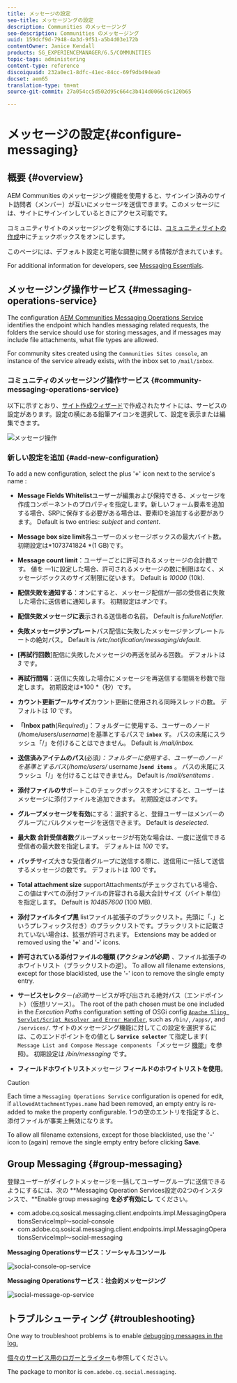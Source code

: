 ```yaml
---
title: メッセージの設定
seo-title: メッセージングの設定
description: Communities のメッセージング
seo-description: Communities のメッセージング
uuid: 159dcf9d-7948-4a3d-9f51-a5b4d03e172b
contentOwner: Janice Kendall
products: SG_EXPERIENCEMANAGER/6.5/COMMUNITIES
topic-tags: administering
content-type: reference
discoiquuid: 232a0ec1-8dfc-41ec-84cc-69f9db494ea0
docset: aem65
translation-type: tm+mt
source-git-commit: 27a054cc5d502d95c664c3b414d0066c6c120b65

---
```



# メッセージの設定{#configure-messaging}

## 概要 {#overview}

AEM Communities のメッセージング機能を使用すると、サインイン済みのサイト訪問者（メンバー）が互いにメッセージを送信できます。このメッセージには、サイトにサインインしているときにアクセス可能です。

コミュニティサイトのメッセージングを有効にするには、[コミュニティサイトの作成](/help/communities/sites-console.md)中にチェックボックスをオンにします。

このページには、デフォルト設定と可能な調整に関する情報が含まれています。

For additional information for developers, see [Messaging Essentials](/help/communities/essentials-messaging.md).

## メッセージング操作サービス {#messaging-operations-service}

The configuration [AEM Communities Messaging Operations Service](https://localhost:4502/system/console/configMgr/com.adobe.cq.social.messaging.client.endpoints.impl.MessagingOperationsServiceImpl) identifies the endpoint which handles messaging related requests, the folders the service should use for storing messages, and if messages may include file attachments, what file types are allowed.

For community sites created using the `Communities Sites console`, an instance of the service already exists, with the inbox set to `/mail/inbox`.

### コミュニティのメッセージング操作サービス {#community-messaging-operations-service}

以下に示すとおり、[サイト作成ウィザード](/help/communities/sites-console.md)で作成されたサイトには、サービスの設定があります。設定の横にある鉛筆アイコンを選択して、設定を表示または編集できます。

![メッセージ操作](assets/messaging-operations.png)

### 新しい設定を追加 {#add-new-configuration}

To add a new configuration, select the plus &#39;**+**&#39; icon next to the service&#39;s name :

* **Message Fields Whitelist**&#x200B;ユーザーが編集および保持できる、メッセージを作成コンポーネントのプロパティを指定します。新しいフォーム要素を追加する場合、SRPに保存する必要がある場合は、要素IDを追加する必要があります。 Default is two entries: *subject* and *content*.

* **Message box size limit**&#x200B;各ユーザーのメッセージボックスの最大バイト数。 初期設定は*1073741824 *(1 GB)です。

* **Message count limit**：ユーザーごとに許可されるメッセージの合計数です。 値を —1に設定した場合、許可されるメッセージの数に制限はなく、メッセージボックスのサイズ制限に従います。 Default is *10000* (10k).

* **配信失敗を通知する**：オンにすると、メッセージ配信が一部の受信者に失敗した場合に送信者に通知します。 初期設定は&#x200B;*オン*&#x200B;です。

* **配信失敗メッセージに表**&#x200B;示される送信者の名前。 Default is *failureNotifier*.

* **失敗メッセージテンプレート**&#x200B;パス配信に失敗したメッセージテンプレートルートの絶対パス。 Default is */etc/notification/messaging/default*.

* **[再試行回数**]配信に失敗したメッセージの再送を試みる回数。 デフォルトは *3* です。

* **再試行間隔**：送信に失敗した場合にメッセージを再送信する間隔を秒数で指定します。 初期設定は*100 *（秒）です。

* **カウント更新プールサイズ**&#x200B;カウント更新に使用される同時スレッドの数。 デフォルトは *10* です。

* **「Inbox path**(*Required*)」：フォルダーに使用する、ユーザーのノード(/home/users/*username*)を基準とするパスで **`inbox`** す。 パスの末尾にスラッシュ「/」を付けることはできません。 Default is */mail/inbox.*

* **送信済みアイテムのパス**(必須&#x200B;*)：フォルダーに使用する、ユーザーのノードを基準とするパス(/home/users/* username *)***`send items`** 。 パスの末尾にスラッシュ「/」を付けることはできません。 Default is */mail/sentitems* .

* **添付ファイルのサ**&#x200B;ポートこのチェックボックスをオンにすると、ユーザーはメッセージに添付ファイルを追加できます。 初期設定は&#x200B;*オン*&#x200B;です。

* **グループメッセージを有効**&#x200B;にする：選択すると、登録ユーザーはメンバーのグループにバルクメッセージを送信できます。 Default is *deselected*.

* **最大数 合計受信者数**&#x200B;グループメッセージが有効な場合は、一度に送信できる受信者の最大数を指定します。 デフォルトは *100* です。

* **バッチサ**&#x200B;イズ大きな受信者グループに送信する際に、送信用に一括して送信するメッセージの数です。 デフォルトは *100* です。

* **Total attachment size** supportAttachmentsがチェックされている場合、この値はすべての添付ファイルの許容される最大合計サイズ（バイト単位）を指定します。 Default is *104857600* (100 MB).

* **添付ファイルタイプ黒** listファイル拡張子のブラックリスト。先頭に「**.**」というプレフィックス付き）のブラックリストです。ブラックリストに記載されていない場合は、拡張が許可されます。 Extensions may be added or removed using the &#39;**+**&#39; and &#39;**-**&#39; icons.

* **許可されている添付ファイルの種類**
   **(アク&#x200B;*ションが必要*)** 、ファイル拡張子のホワイトリスト（ブラックリストの逆）。 To allow all filename extensions, except for those blacklisted, use the &#39;**-**&#39; icon to remove the single empty entry.

* **サービスセレク**&#x200B;ター&#x200B;*(必須*)サービスが呼び出される絶対パス（エンドポイント）（仮想リソース）。 The root of the path chosen must be one included in the *Execution Paths* configuration setting of OSGi config [ `Apache Sling Servlet/Script Resolver and Error Handler`](https://localhost:4502/system/console/configMgr/org.apache.sling.servlets.resolver.SlingServletResolver), such as `/bin/`, `/apps/`, and `/services/`. サイトのメッセージング機能に対してこの設定を選択するには、このエンドポイントをの値とし **`Service selector`** て指定します( `Message List and Compose Message components` 「メッセージ [機能](/help/communities/configure-messaging.md)」を参照)。
初期設定は */bin/messaging* です。

* **フィールドホワイトリスト**&#x200B;メッセージ **フィールドのホワイトリストを使用**。

>[!CAUTION]
>
>Each time a `Messaging Operations Service` configuration is opened for edit, if `allowedAttachmentTypes.name` had been removed, an empty entry is re-added to make the property configurable. 1つの空のエントリを指定すると、添付ファイルが事実上無効になります。
>
>To allow all filename extensions, except for those blacklisted, use the &#39;**-**&#39; icon to (again) remove the single empty entry before clicking **Save**.

## Group Messaging {#group-messaging}

登録ユーザーがダイレクトメッセージを一括してユーザーグループに送信できるようにするには、次の **Messaging Operation Services設定の2つのインスタンスで、**Enable group messaging **を必ず有効にし** てください。

* com.adobe.cq.sosical.messaging.client.endpoints.impl.MessagingOperationsServiceImpl～social-console
* com.adobe.cq.sosical.messaging.client.endpoints.impl.MessagingOperationsServiceImpl～social-messaging

**Messaging Operationsサービス：ソーシャルコンソール**

![social-console-op-service](assets/social-console-op-service.png)

**Messaging Operationsサービス：社会的メッセージング**

![social-message-op-service](assets/social-message-op-service.png)

## トラブルシューティング {#troubleshooting}

One way to troubleshoot problems is to enable [debugging messages in the log.](/help/sites-administering/troubleshooting.md)

[個々のサービス用のロガーとライター](/help/sites-deploying/configure-logging.md#loggers-and-writers-for-individual-services)も参照してください。

The package to monitor is `com.adobe.cq.social.messaging`.
